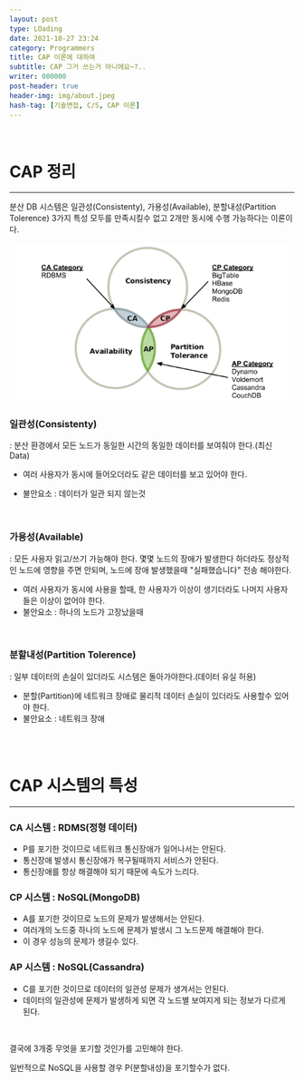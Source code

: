 ```yaml
---
layout: post
type: LOading
date: 2021-10-27 23:24
category: Programmers
title: CAP 이론에 대하여
subtitle: CAP 그거 쓰는거 아니에요~?..
writer: 000000
post-header: true
header-img: img/about.jpeg
hash-tag: [기술면접, C/S, CAP 이론]
---
```


<br>

# CAP 정리

-------------

분산 DB 시스템은 일관성(Consistenty), 가용성(Available), 분할내성(Partition Tolerence) 3가지 특성 모두를 만족시킬수 없고 2개만 동시에 수행 가능하다는 이론이다.

<img src="img/1.jpeg" alt="1" style="zoom:0%;" />

### 일관성(Consistenty)

  : 분산 환경에서 모든 노드가 동일한 시간의 동일한 데이터를 보여줘야 한다.(최신 Data)

  - 여러 사용자가 동시에 들어오더라도 같은 데이터를 보고 있어야 한다.

  - 불안요소 : 데이터가 일관 되지 않는것

  <br>

### 가용성(Available)

  : 모든 사용자 읽고/쓰기 가능해야 한다. 몇몇 노드의 장애가 발생한다 하더라도 정상적인 노드에 영향을 주면 안되며, 노드에 장애 발생했을때 "실패했습니다" 전송 해야한다.

  - 여러 사용자가 동시에 사용을 할때, 한 사용자가 이상이 생기더라도 나머지 사용자들은 이상이 없어야 한다.
  - 불안요소 : 하나의 노드가 고장났을때

  <br>

### 분할내성(Partition Tolerence)

  : 일부 데이터의 손실이 있더라도 시스템은 돌아가야한다.(데이터 유실 허용)

  - 분할(Partition)에 네트워크 장애로 물리적 데이터 손실이 있더라도 사용할수 있어야 한다.
  - 불안요소 : 네트워크 장애

<br><br>

# CAP 시스템의 특성

-------------

### CA 시스템 : RDMS(정형 데이터)

  - P를 포기한 것이므로 네트워크 통신장애가 일어나서는 안된다.
  - 통신장애 발생시 통신장애가 복구될때까지 서비스가 안된다.
  - 통신장애를 항상 해결해야 되기 때문에 속도가 느리다.

### CP 시스템 : NoSQL(MongoDB)

  - A를 포기한 것이므로 노드의 문제가 발생해서는 안된다.
  - 여러개의 노드중 하나의 노드에 문제가 발생시 그 노드문제 해결해야 한다.
  - 이 경우 성능의 문제가 생길수 있다.

### AP  시스템 : NoSQL(Cassandra)

  - C를 포기한 것이므로 데이터의 일관성 문제가  생겨서는 안된다.
  - 데이터의 일관성에 문제가 발생하게 되면 각 노드별 보여지게 되는 정보가 다르게 된다.

<br>

 결국에 3개중 무엇을 포기할 것인가를 고민해야 한다.

일반적으로 NoSQL을 사용할 경우 P(분할내성)을 포기할수가 없다.
